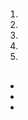 # 

## 

### 



[]()







## 

### 



### 











## 

### 

### 



### 



### 



### 



### 

## 



1. 
2. 
3. 
4. 
5. 



## 





## 

### 



### 



### 





### 



### 

- []()[]()
- 
- []()

